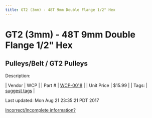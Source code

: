 ```yaml
---
title: GT2 (3mm) - 48T 9mm Double Flange 1/2" Hex
---
```


# GT2 (3mm) - 48T 9mm Double Flange 1/2" Hex
## Pulleys/Belt / GT2 Pulleys
Description: 	 

| Vendor | WCP | 
| Part # | [WCP-0018](http://www.wcproducts.net/WCP-0018) | 
| Unit Price | $15.99 | 
| Tags: | [suggest tags](https://docs.google.com/forms/d/e/1FAIpQLSeWyY8v3RgOty-MyWmh9U0iivNYN_molChYyS-0U-o-kOAv_g/viewform) | 

Last updated: Mon Aug 21 23:35:21 PDT 2017

 [Incorrect/Incomplete information?](https://docs.google.com/forms/d/e/1FAIpQLSeWyY8v3RgOty-MyWmh9U0iivNYN_molChYyS-0U-o-kOAv_g/viewform)